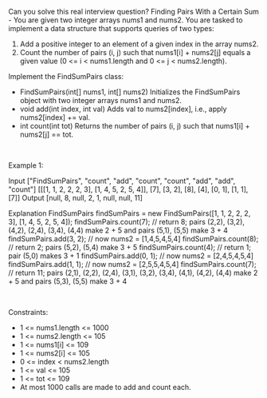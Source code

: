 Can you solve this real interview question? Finding Pairs With a Certain Sum - You are given two integer arrays nums1 and nums2. You are tasked to implement a data structure that supports queries of two types:

 1. Add a positive integer to an element of a given index in the array nums2.
 2. Count the number of pairs (i, j) such that nums1[i] + nums2[j] equals a given value (0 <= i < nums1.length and 0 <= j < nums2.length).

Implement the FindSumPairs class:

 * FindSumPairs(int[] nums1, int[] nums2) Initializes the FindSumPairs object with two integer arrays nums1 and nums2.
 * void add(int index, int val) Adds val to nums2[index], i.e., apply nums2[index] += val.
 * int count(int tot) Returns the number of pairs (i, j) such that nums1[i] + nums2[j] == tot.

 

Example 1:


Input
["FindSumPairs", "count", "add", "count", "count", "add", "add", "count"]
[[[1, 1, 2, 2, 2, 3], [1, 4, 5, 2, 5, 4]], [7], [3, 2], [8], [4], [0, 1], [1, 1], [7]]
Output
[null, 8, null, 2, 1, null, null, 11]

Explanation
FindSumPairs findSumPairs = new FindSumPairs([1, 1, 2, 2, 2, 3], [1, 4, 5, 2, 5, 4]);
findSumPairs.count(7);  // return 8; pairs (2,2), (3,2), (4,2), (2,4), (3,4), (4,4) make 2 + 5 and pairs (5,1), (5,5) make 3 + 4
findSumPairs.add(3, 2); // now nums2 = [1,4,5,4,5,4]
findSumPairs.count(8);  // return 2; pairs (5,2), (5,4) make 3 + 5
findSumPairs.count(4);  // return 1; pair (5,0) makes 3 + 1
findSumPairs.add(0, 1); // now nums2 = [2,4,5,4,5,4]
findSumPairs.add(1, 1); // now nums2 = [2,5,5,4,5,4]
findSumPairs.count(7);  // return 11; pairs (2,1), (2,2), (2,4), (3,1), (3,2), (3,4), (4,1), (4,2), (4,4) make 2 + 5 and pairs (5,3), (5,5) make 3 + 4


 

Constraints:

 * 1 <= nums1.length <= 1000
 * 1 <= nums2.length <= 105
 * 1 <= nums1[i] <= 109
 * 1 <= nums2[i] <= 105
 * 0 <= index < nums2.length
 * 1 <= val <= 105
 * 1 <= tot <= 109
 * At most 1000 calls are made to add and count each.